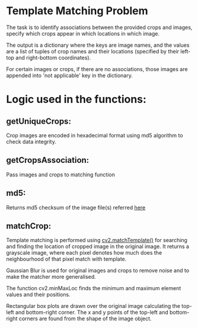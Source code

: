 # Template Matching Problem
 
The task is to identify associations between the provided crops and images, specify which crops appear in which locations in which image. 

The output is a dictionary where the keys are image names, and the values are a list of tuples of crop names and their locations (specified by their left-top and right-bottom coordinates). 

For certain images or crops, if there are no associations, those images are appended into 'not applicable' key in the dictionary.


# Logic used in the functions:

## getUniqueCrops:

Crop images are encoded in hexadecimal format using md5 algorithm to check data integrity.
	
## getCropsAssociation:

Pass images and crops to matching function
	
## md5:

Returns md5 checksum of the image file(s) referred [here](https://www.geeksforgeeks.org/md5-hash-python/)
	
## matchCrop:

Template matching is performed using [cv2.matchTemplate()](https://opencv-python-tutroals.readthedocs.io/en/latest/py_tutorials/py_imgproc/py_template_matching/py_template_matching.html) for searching and finding the location of cropped image in the original image. It returns a grayscale image, where each pixel denotes how much does the neighbourhood of that pixel match with template.
	
	
	
Gaussian Blur is used for original images and crops to remove noise and to make the matcher more generalised.	

The function cv2.minMaxLoc finds the minimum and maximum element values and their positions.

Rectangular box plots are drawn over the original image calculating the top-left and bottom-right corner. The x and y points of the top-left and bottom-right corners are found from the shape of the image object.

	

	
